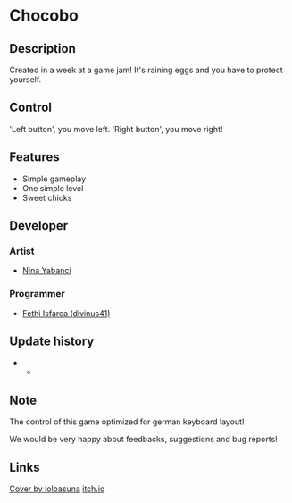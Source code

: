 # Chocobo

## Description

Created in a week at a game jam! It's raining eggs and you have to protect yourself.

## Control

'Left button', you move left. 'Right button', you move right!

## Features

* Simple gameplay
* One simple level
* Sweet chicks

## Developer

### Artist

* [Nina Yabanci](https://nin-ya.deviantart.com/)

### Programmer

* [Fethi Isfarca (divinus41)](https://twitter.com/divinus41)

## Update history

* -

## Note

The control of this game optimized for german keyboard layout!

We would be very happy about feedbacks, suggestions and bug reports!

## Links

[Cover by loloasuna](https://loloasuna.deviantart.com/)
[itch.io](https://divinus41.itch.io/chocobo)